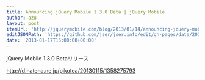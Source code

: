 ```yaml
---
title: Announcing jQuery Mobile 1.3.0 Beta | jQuery Mobile
author: azu
layout: post
itemUrl: 'http://jquerymobile.com/blog/2013/01/14/announcing-jquery-mobile-1-3-0-beta/'
editJSONPath: 'https://github.com/jser/jser.info/edit/gh-pages/data/2013/01/index.json'
date: '2013-01-17T15:00:00+00:00'
---
```

jQuery Mobile 1.3.0 Betaリリース

http://d.hatena.ne.jp/pikotea/20130115/1358275793
